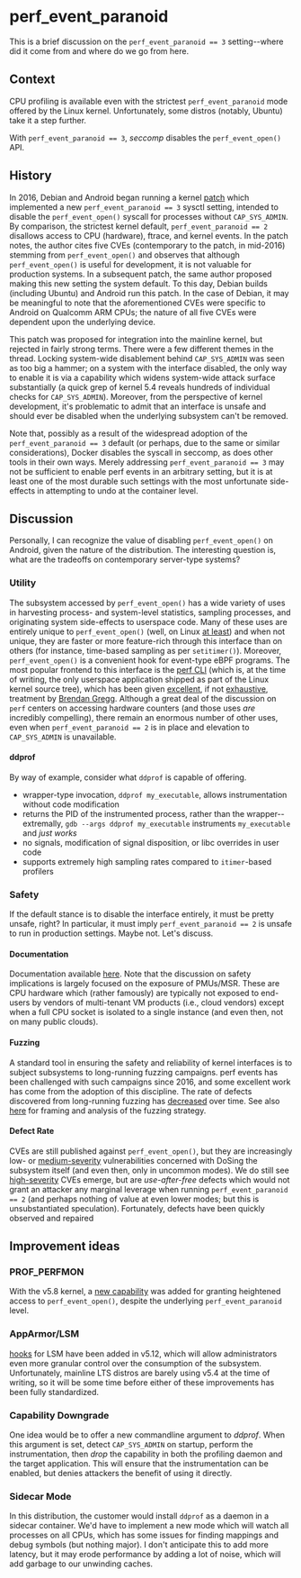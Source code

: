 # perf_event_paranoid

This is a brief discussion on the `perf_event_paranoid == 3` setting--where did it come from and where do we go from here.

## Context

CPU profiling is available even with the strictest `perf_event_paranoid` mode offered by the Linux kernel.  Unfortunately, some distros (notably, Ubuntu) take it a step further.

With `perf_event_paranoid == 3`, *seccomp* disables the `perf_event_open()` API.

## History

In 2016, Debian and Android began running a kernel [patch](https://patchwork.kernel.org/project/kernel-hardening/patch/1469630746-32279-1-git-send-email-jeffv@google.com/) which implemented a new `perf_event_paranoid == 3` sysctl setting, intended to disable the `perf_event_open()` syscall for processes without `CAP_SYS_ADMIN`.  By comparison, the strictest kernel default, `perf_event_paranoid == 2` disallows access to CPU (hardware), ftrace, and kernel events.   In the patch notes, the author cites five CVEs (contemporary to the patch, in mid-2016) stemming from `perf_event_open()` and observes that although `perf_event_open()` is useful for development, it is not valuable for production systems.  In a subsequent patch, the same author proposed making this new setting the system default.  To this day, Debian builds (including Ubuntu) and Android run this patch.  In the case of Debian, it may be meaningful to note that the aforementioned CVEs were specific to Android on Qualcomm ARM CPUs; the nature of all five CVEs were dependent upon the underlying device.

This patch was proposed for integration into the mainline kernel, but rejected in fairly strong terms.  There were a few different themes in the thread.  Locking system-wide disablement behind `CAP_SYS_ADMIN` was seen as too big a hammer; on a system with the interface disabled, the only way to enable it is via a capability which widens system-wide attack surface substantially (a quick grep of kernel 5.4 reveals hundreds of individual checks for `CAP_SYS_ADMIN`).  Moreover, from the perspective of kernel development, it's problematic to admit that an interface is unsafe and should ever be disabled when the underlying subsystem can't be removed.

Note that, possibly as a result of the widespread adoption of the `perf_event_paranoid == 3` default (or perhaps, due to the same or similar considerations), Docker disables the syscall in seccomp, as does other tools in their own ways.  Merely addressing `perf_event_paranoid == 3` may not be sufficient to enable perf events in an arbitrary setting, but it is at least one of the most durable such settings with the most unfortunate side-effects in attempting to undo at the container level.

## Discussion

Personally, I can recognize the value of disabling `perf_event_open()` on Android, given the nature of the distribution.  The interesting question is, what are the tradeoffs on contemporary server-type systems?

### Utility

The subsystem accessed by `perf_event_open()` has a wide variety of uses in harvesting process- and system-level statistics, sampling processes, and originating system side-effects to userspace code.  Many of these uses are entirely unique to `perf_event_open()` (well, on Linux [at least](https://www.amazon.com/Solaris-Performance-Tools-Techniques-OpenSolaris/dp/0131568191)) and when not unique, they are faster or more feature-rich through this interface than on others (for instance, time-based sampling as per `setitimer()`).  Moreover, `perf_event_open()` is a convenient hook for event-type eBPF programs.  The most popular frontend to this interface is the [perf CLI](https://perf.wiki.kernel.org/index.php/Main_Page) (which is, at the time of writing, the only userspace application shipped as part of the Linux kernel source tree), which has been given [excellent](http://www.brendangregg.com/perf.html), if not [exhaustive](http://www.brendangregg.com/systems-performance-2nd-edition-book.html), treatment by [Brendan Gregg](http://www.brendangregg.com/).  Although a great deal of the discussion on `perf` centers on accessing hardware counters (and those uses *are* incredibly compelling), there remain an enormous number of other uses, even when `perf_event_paranoid == 2` is in place and elevation to `CAP_SYS_ADMIN` is unavailable.

#### ddprof

By way of example, consider what `ddprof` is capable of offering.

* wrapper-type invocation, `ddprof my_executable`, allows instrumentation without code modification
* returns the PID of the instrumented process, rather than the wrapper--extremally, `gdb --args ddprof my_executable` instruments `my_executable` and *just works*
* no signals, modification of signal disposition, or libc overrides in user code
* supports extremely high sampling rates compared to `itimer`-based profilers

### Safety

If the default stance is to disable the interface entirely, it must be pretty unsafe, right?  In particular, it must imply `perf_event_paranoid == 2` is unsafe to run in production settings.  Maybe not.  Let's discuss.

#### Documentation

Documentation available [here](https://www.kernel.org/doc/html/latest/admin-guide/perf-security.html).  Note that the discussion on safety implications is largely focused on the exposure of PMUs/MSR.  These are CPU hardware which (rather famously) are typically not exposed to end-users by vendors of multi-tenant VM products (i.e., cloud vendors) except when a full CPU socket is isolated to a single instance (and even then, not on many public clouds).

#### Fuzzing

A standard tool in ensuring the safety and reliability of kernel interfaces is to subject subsystems to long-running fuzzing campaigns.  perf events has been challenged with such campaigns since 2016, and some excellent work has come from the adoption of this discipline.  The rate of defects discovered from long-running fuzzing has [decreased](http://web.eece.maine.edu/~vweaver/projects/perf_events/fuzzer/bugs_found.html) over time.  See also [here](http://web.eece.maine.edu/~vweaver/projects/perf_events/fuzzer/2019_perf_fuzzer_tr.pdf) for framing and analysis of the fuzzing strategy.

#### Defect Rate

CVEs are still published against `perf_event_open()`, but they are increasingly low- or [medium-severity](https://nvd.nist.gov/vuln/detail/CVE-2020-25704) vulnerabilities concerned with DoSing the subsystem itself (and even then, only in uncommon modes).  We do still see [high-severity](https://nvd.nist.gov/vuln/detail/CVE-2020-14351) CVEs emerge, but are *use-after-free* defects which would not grant an attacker any marginal leverage when running `perf_event_paranoid == 2` (and perhaps nothing of value at even lower modes; but this is unsubstantiated speculation).  Fortunately, defects have been quickly observed and repaired

## Improvement ideas

### PROF_PERFMON

With the v5.8 kernel, a [new capability](https://lwn.net/Articles/812719/]=) was added for granting heightened access to `perf_event_open()`, despite the underlying `perf_event_paranoid` level.

### AppArmor/LSM

[hooks](https://github.com/torvalds/linux/commit/da97e18458fb42d7c00fac5fd1c56a3896ec666e) for LSM have been added in v5.12, which will allow administrators even more granular control over the consumption of the subsystem.  Unfortunately, mainline LTS distros are barely using v5.4 at the time of writing, so it will be some time before either of these improvements has been fully standardized.

### Capability Downgrade

One idea would be to offer a new commandline argument to *ddprof*.  When this argument is set, detect `CAP_SYS_ADMIN` on startup, perform the instrumentation, then *drop* the capability in both the profiling daemon and the target application.  This will ensure that the instrumentation can be enabled, but denies attackers the benefit of using it directly.

### Sidecar Mode

In this distribution, the customer would install `ddprof` as a daemon in a sidecar container.  We'd have to implement a new mode which will watch all processes on all CPUs, which has some issues for finding mappings and debug symbols (but nothing major).  I don't anticipate this to add more latency, but it may erode performance by adding a lot of noise, which will add garbage to our unwinding caches.
